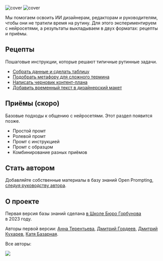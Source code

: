 ![cover](https://github.com/Open-Prompting/Open-Prompting/blob/fd1a6690bd0bde27f4cf58bd481ef70ffb6c1ad2/images/cover-all-dark.svg#gh-dark-mode-only)
![cover](https://github.com/Open-Prompting/Open-Prompting/blob/fd1a6690bd0bde27f4cf58bd481ef70ffb6c1ad2/images/cover-all-light.svg#gh-light-mode-only)

Мы&nbsp;помогаем освоить&nbsp;ИИ дизайнерам, редакторам и&nbsp;руководителям, чтобы они не&nbsp;тратили время на&nbsp;рутину. Для этого экспериментируем с&nbsp;нейросетями, а&nbsp;результаты выкладываем в&nbsp;двух форматах: рецепты и&nbsp;приёмы.

## Рецепты

Пошаговые инструкции, которые решают типичные рутинные задачи.

* [Собрать данные и&nbsp;сделать таблицу](https://github.com/Open-Prompting/Knowledge-Base/blob/fac340669594ed75cd6d9891fbe2a2c98d72b2bb/content/recipes/spreadsheet/readme.md)
* [Подобрать метафору для сложного термина](https://github.com/Open-Prompting/Knowledge-Base/tree/fac340669594ed75cd6d9891fbe2a2c98d72b2bb/content/recipes/metaphor)
* [Написать черновик контент-плана](https://github.com/Open-Prompting/Knowledge-Base/blob/fac340669594ed75cd6d9891fbe2a2c98d72b2bb/content/recipes/draft-plan/readme.md)
* [Добавить временный текст в&nbsp;дизайнерский макет](#)


## Приёмы (скоро)
Базовые подходы к&nbsp;общению с&nbsp;нейросетями. Этот раздел появится позже.

* Простой промт
* Ролевой промт
* Промт с&nbsp;инструкцией
* Промт с&nbsp;образцом
* Комбинирование разных приёмов

## Стать автором

Добавляйте собственные материалы в&nbsp;базу знаний Open Prompting, [следуя руководству автора](https://github.com/Open-Prompting/Open-Prompting/blob/main/contributing.md).

## О&nbsp;проекте
Первая версия базы знаний сделана [в&nbsp;Школе Бюро Горбунова](https://bureau.ru/school) в&nbsp;2023&nbsp;году. 

Авторы первой версии: [Анна Терентьева](https://github.com/t3r3n), [Дмитрий Гордеев](https://github.com/grdv), [Дмитрий Кухарев](https://github.com/kkhrv), [Катя Базарная](https://github.com/bacardmi).

Все авторы:

<a href="https://github.com/open-prompting/knowledge-base/graphs/contributors">
<img src="https://contrib.rocks/image?repo=open-prompting/knowledge-base" />
</a>
